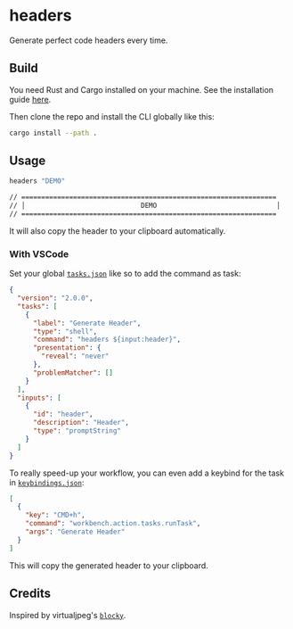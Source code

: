 # headers

Generate perfect code headers every time.

## Build

You need Rust and Cargo installed on your machine. See the installation guide
[here](https://doc.rust-lang.org/cargo/getting-started/installation.html).

Then clone the repo and install the CLI globally like this:

```sh
cargo install --path .
```

## Usage

```sh
headers "DEMO"
```

```sh
// ================================================================
// │                             DEMO                              │
// ================================================================
```

It will also copy the header to your clipboard automatically.

### With VSCode

Set your global [`tasks.json`](https://stackoverflow.com/questions/41046494/making-global-tasks-in-vs-code) like so to add the command as task:

```json
{
  "version": "2.0.0",
  "tasks": [
    {
      "label": "Generate Header",
      "type": "shell",
      "command": "headers ${input:header}",
      "presentation": {
        "reveal": "never"
      },
      "problemMatcher": []
    }
  ],
  "inputs": [
    {
      "id": "header",
      "description": "Header",
      "type": "promptString"
    }
  ]
}
```

To really speed-up your workflow, you can even add a keybind for the task in [`keybindings.json`](https://code.visualstudio.com/docs/getstarted/keybindings):

```json
[
  {
    "key": "CMD+h",
    "command": "workbench.action.tasks.runTask",
    "args": "Generate Header"
  }
]
```

This will copy the generated header to your clipboard.

## Credits

Inspired by virtualjpeg's [`blocky`](https://github.com/virtualjpeg/blocky).
